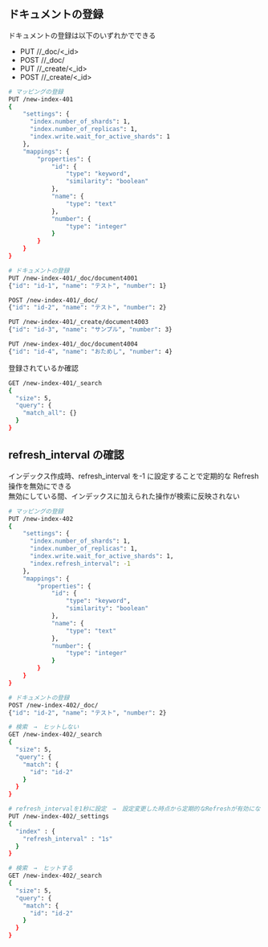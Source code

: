 ## ドキュメントの登録

ドキュメントの登録は以下のいずれかでできる

- PUT /<target>/\_doc/<\_id>
- POST /<target>/\_doc/
- PUT /<target>/\_create/<\_id>
- POST /<target>/\_create/<\_id>

```bash
# マッピングの登録
PUT /new-index-401
{
    "settings": {
      "index.number_of_shards": 1,
      "index.number_of_replicas": 1,
      "index.write.wait_for_active_shards": 1
    },
    "mappings": {
        "properties": {
            "id": {
                "type": "keyword",
                "similarity": "boolean"
            },
            "name": {
                "type": "text"
            },
            "number": {
                "type": "integer"
            }
        }
    }
}

# ドキュメントの登録
PUT /new-index-401/_doc/document4001
{"id": "id-1", "name": "テスト", "number": 1}

POST /new-index-401/_doc/
{"id": "id-2", "name": "テスト", "number": 2}

PUT /new-index-401/_create/document4003
{"id": "id-3", "name": "サンプル", "number": 3}

PUT /new-index-401/_doc/document4004
{"id": "id-4", "name": "おためし", "number": 4}
```

登録されているか確認

```bash
GET /new-index-401/_search
{
  "size": 5,
  "query": {
    "match_all": {}
  }
}
```

## refresh_interval の確認

インデックス作成時、refresh_interval を-1 に設定することで定期的な Refresh 操作を無効にできる  
無効にしている間、インデックスに加えられた操作が検索に反映されない

```bash
# マッピングの登録
PUT /new-index-402
{
    "settings": {
      "index.number_of_shards": 1,
      "index.number_of_replicas": 1,
      "index.write.wait_for_active_shards": 1,
      "index.refresh_interval": -1
    },
    "mappings": {
        "properties": {
            "id": {
                "type": "keyword",
                "similarity": "boolean"
            },
            "name": {
                "type": "text"
            },
            "number": {
                "type": "integer"
            }
        }
    }
}

# ドキュメントの登録
POST /new-index-402/_doc/
{"id": "id-2", "name": "テスト", "number": 2}

# 検索　→　ヒットしない
GET /new-index-402/_search
{
  "size": 5,
  "query": {
    "match": {
      "id": "id-2"
    }
  }
}

# refresh_intervalを1秒に設定　→　設定変更した時点から定期的なRefreshが有効になる
PUT /new-index-402/_settings
{
  "index" : {
    "refresh_interval" : "1s"
  }
}

# 検索　→　ヒットする
GET /new-index-402/_search
{
  "size": 5,
  "query": {
    "match": {
      "id": "id-2"
    }
  }
}
```
